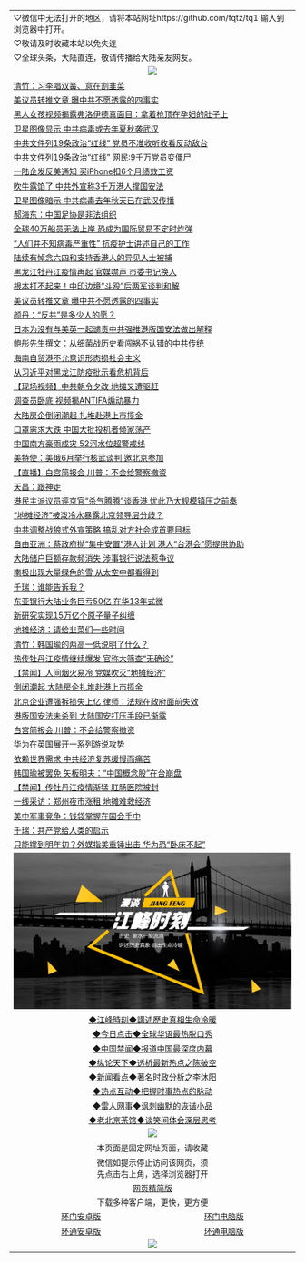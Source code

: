  <table>
 
<tr>
<td colspan="2" align=left>
♡微信中无法打开的地区，请将本站网址https://github.com/fqtz/tq1 输入到浏览器中打开。 
 </td>
</tr>
 <tr>
 <td colspan="2" align=left>
♡敬请及时收藏本站以免失连
 </td>
   <tr>
<td colspan="2" align=left>
♡全球头条，大陆直连，敬请传播给大陆亲友网友。
 </td>
</tr>


<tr>
    <td colspan="2" align=center><img src="https://cdn.jsdelivr.net/gh/gyoupiodf/im1/%E7%BD%91%E9%97%A8%E6%96%B0%E9%97%BB1.jpg"></td>
 </tr>
<tr><td colspan="2" align="left"><a href="https://qeb.xfthy.casa/?name=c1182165&key=xcyufvbtjvhwwrpc&from=gy2">清竹：习李唱双簧、意在割韭菜</a></td></tr>
<tr><td colspan="2" align="left"><a href="https://qeb.xfthy.casa/?name=c1182234&key=xcyufvbtjvhwwrpc&from=gy2">美议员转推文章 曝中共不愿透露的四事实</a></td></tr>
<tr><td colspan="2" align="left"><a href="https://qeb.xfthy.casa/?name=c1182203&key=xcyufvbtjvhwwrpc&from=gy2">黑人女孩视频揭露弗洛伊德真面目：拿着枪顶在孕妇的肚子上</a></td></tr>
<tr><td colspan="2" align="left"><a href="https://qeb.xfthy.casa/?name=c1182154&key=xcyufvbtjvhwwrpc&from=gy2">卫星图像显示 中共病毒或去年夏秋袭武汉</a></td></tr>
<tr><td colspan="2" align="left"><a href="https://qeb.xfthy.casa/?name=c1182201&key=xcyufvbtjvhwwrpc&from=gy2">中共文件列19条政治“红线” 党员不准收听收看反动敌台</a></td></tr>
<tr><td colspan="2" align="left"><a href="https://qeb.xfthy.casa/?name=c1182212&key=xcyufvbtjvhwwrpc&from=gy2">中共文件列19条政治“红线” 网民:9千万党员变僵尸</a></td></tr>
<tr><td colspan="2" align="left"><a href="https://qeb.xfthy.casa/?name=c1182211&key=xcyufvbtjvhwwrpc&from=gy2">一陆企发反美通知 买iPhone扣6个月绩效工资</a></td></tr>
<tr><td colspan="2" align="left"><a href="https://qeb.xfthy.casa/?name=c1182161&key=xcyufvbtjvhwwrpc&from=gy2">吹牛露馅了 中共外宣称3千万港人撑国安法</a></td></tr>
<tr><td colspan="2" align="left"><a href="https://qeb.xfthy.casa/?name=c1182178&key=xcyufvbtjvhwwrpc&from=gy2">卫星图像暗示 中共病毒去年秋天已在武汉传播</a></td></tr>
<tr><td colspan="2" align="left"><a href="https://qeb.xfthy.casa/?name=c1182168&key=xcyufvbtjvhwwrpc&from=gy2">郝海东：中国足协是非法组织</a></td></tr>
<tr><td colspan="2" align="left"><a href="https://qeb.xfthy.casa/?name=c1182204&key=xcyufvbtjvhwwrpc&from=gy2">全球40万船员无法上岸 恐成为国际贸易不定时炸弹</a></td></tr>
<tr><td colspan="2" align="left"><a href="https://qeb.xfthy.casa/?name=c1182223&key=xcyufvbtjvhwwrpc&from=gy2">“人们并不知病毒严重性” 抗疫护士讲述自己的工作</a></td></tr>
<tr><td colspan="2" align="left"><a href="https://qeb.xfthy.casa/?name=c1182205&key=xcyufvbtjvhwwrpc&from=gy2">陆续有悼念六四和支持香港人的异见人士被捕</a></td></tr>
<tr><td colspan="2" align="left"><a href="https://qeb.xfthy.casa/?name=c1182227&key=xcyufvbtjvhwwrpc&from=gy2">黑龙江牡丹江疫情再起 官媒噤声 市委书记换人</a></td></tr>
<tr><td colspan="2" align="left"><a href="https://qeb.xfthy.casa/?name=c1182231&key=xcyufvbtjvhwwrpc&from=gy2">根本打不起来！中印边境“斗殴”后两军谈判和解</a></td></tr>
<tr><td colspan="2" align="left"><a href="https://qeb.xfthy.casa/?name=c1182186&key=xcyufvbtjvhwwrpc&from=gy2">美议员转推文章 曝中共不愿透露的四事实</a></td></tr>
<tr><td colspan="2" align="left"><a href="https://qeb.xfthy.casa/?name=c1182172&key=xcyufvbtjvhwwrpc&from=gy2">颜丹：“反共”是多少人的愿？</a></td></tr>
<tr><td colspan="2" align="left"><a href="https://qeb.xfthy.casa/?name=c1182194&key=xcyufvbtjvhwwrpc&from=gy2">日本为没有与美英一起谴责中共强推港版国安法做出解释</a></td></tr>
<tr><td colspan="2" align="left"><a href="https://qeb.xfthy.casa/?name=c1182191&key=xcyufvbtjvhwwrpc&from=gy2">鲍彤先生撰文：从细菌战历史看闯祸不认错的中共传统</a></td></tr>
<tr><td colspan="2" align="left"><a href="https://qeb.xfthy.casa/?name=c1182200&key=xcyufvbtjvhwwrpc&from=gy2">海南自贸港不允意识形态损社会主义</a></td></tr>
<tr><td colspan="2" align="left"><a href="https://qeb.xfthy.casa/?name=c1182170&key=xcyufvbtjvhwwrpc&from=gy2">从习近平对黑龙江防疫批示看危机背后</a></td></tr>
<tr><td colspan="2" align="left"><a href="https://qeb.xfthy.casa/?name=c1182190&key=xcyufvbtjvhwwrpc&from=gy2">【现场视频】中共朝令夕改 地摊又遭驱赶</a></td></tr>
<tr><td colspan="2" align="left"><a href="https://qeb.xfthy.casa/?name=c1182226&key=xcyufvbtjvhwwrpc&from=gy2">调查员卧底 视频揭ANTIFA煽动暴力</a></td></tr>
<tr><td colspan="2" align="left"><a href="https://qeb.xfthy.casa/?name=c1182222&key=xcyufvbtjvhwwrpc&from=gy2">大陆房企倒闭潮起 扎堆赴港上市揽金</a></td></tr>
<tr><td colspan="2" align="left"><a href="https://qeb.xfthy.casa/?name=c1182220&key=xcyufvbtjvhwwrpc&from=gy2">口罩需求大跌 中国大批投机者倾家荡产</a></td></tr>
<tr><td colspan="2" align="left"><a href="https://qeb.xfthy.casa/?name=c1182230&key=xcyufvbtjvhwwrpc&from=gy2">中国南方豪雨成灾 52河水位超警戒线</a></td></tr>
<tr><td colspan="2" align="left"><a href="https://qeb.xfthy.casa/?name=c1182210&key=xcyufvbtjvhwwrpc&from=gy2">美特使：美俄6月举行核武谈判 邀北京参加</a></td></tr>
<tr><td colspan="2" align="left"><a href="https://qeb.xfthy.casa/?name=c1182162&key=xcyufvbtjvhwwrpc&from=gy2">【直播】白宫简报会 川普：不会给警察撤资</a></td></tr>
<tr><td colspan="2" align="left"><a href="https://qeb.xfthy.casa/?name=c1182214&key=xcyufvbtjvhwwrpc&from=gy2">天昌：跟神走</a></td></tr>
<tr><td colspan="2" align="left"><a href="https://qeb.xfthy.casa/?name=c1182183&key=xcyufvbtjvhwwrpc&from=gy2">港民主派议员评京官“杀气腾腾”谈香港 忧此乃大规模镇压之前奏</a></td></tr>
<tr><td colspan="2" align="left"><a href="https://qeb.xfthy.casa/?name=c1182180&key=xcyufvbtjvhwwrpc&from=gy2">“地摊经济”被泼冷水暴露北京领导层分歧？</a></td></tr>
<tr><td colspan="2" align="left"><a href="https://qeb.xfthy.casa/?name=c1182217&key=xcyufvbtjvhwwrpc&from=gy2">中共调整战狼式外宣策略 搞乱对方社会成首要目标</a></td></tr>
<tr><td colspan="2" align="left"><a href="https://qeb.xfthy.casa/?name=c1182199&key=xcyufvbtjvhwwrpc&from=gy2">自由亚洲：蔡政府抛“集中安置”港人计划 港人“台港会”愿提供协助</a></td></tr>
<tr><td colspan="2" align="left"><a href="https://qeb.xfthy.casa/?name=c1182179&key=xcyufvbtjvhwwrpc&from=gy2">大陆储户巨额存款频消失 涉事银行说法惹争议</a></td></tr>
<tr><td colspan="2" align="left"><a href="https://qeb.xfthy.casa/?name=c1182192&key=xcyufvbtjvhwwrpc&from=gy2">南极出现大量绿色的雪 从太空中都看得到</a></td></tr>
<tr><td colspan="2" align="left"><a href="https://qeb.xfthy.casa/?name=c1182163&key=xcyufvbtjvhwwrpc&from=gy2">千瑞：谁能告诉我？</a></td></tr>
<tr><td colspan="2" align="left"><a href="https://qeb.xfthy.casa/?name=c1182235&key=xcyufvbtjvhwwrpc&from=gy2">东亚银行大陆业务巨亏50亿 在华13年式微</a></td></tr>
<tr><td colspan="2" align="left"><a href="https://qeb.xfthy.casa/?name=c1182193&key=xcyufvbtjvhwwrpc&from=gy2">新研究实现15万亿个原子量子纠缠</a></td></tr>
<tr><td colspan="2" align="left"><a href="https://qeb.xfthy.casa/?name=c1182185&key=xcyufvbtjvhwwrpc&from=gy2">地摊经济：请给韭菜们一些时间</a></td></tr>
<tr><td colspan="2" align="left"><a href="https://qeb.xfthy.casa/?name=c1182164&key=xcyufvbtjvhwwrpc&from=gy2">清竹：韩国瑜的两高一低说明了什么？</a></td></tr>
<tr><td colspan="2" align="left"><a href="https://qeb.xfthy.casa/?name=c1182213&key=xcyufvbtjvhwwrpc&from=gy2">热传牡丹江疫情继续爆发 官称大筛查“无确诊”</a></td></tr>
<tr><td colspan="2" align="left"><a href="https://qeb.xfthy.casa/?name=c1182177&key=xcyufvbtjvhwwrpc&from=gy2">【禁闻】人间烟火易冷 党媒吹灭“地摊经济”</a></td></tr>
<tr><td colspan="2" align="left"><a href="https://qeb.xfthy.casa/?name=c1182187&key=xcyufvbtjvhwwrpc&from=gy2">倒闭潮起 大陆房企扎堆赴港上市揽金</a></td></tr>
<tr><td colspan="2" align="left"><a href="https://qeb.xfthy.casa/?name=c1182229&key=xcyufvbtjvhwwrpc&from=gy2">北京企业遭强拆损失上亿 律师：法规在政府面前失效</a></td></tr>
<tr><td colspan="2" align="left"><a href="https://qeb.xfthy.casa/?name=c1182219&key=xcyufvbtjvhwwrpc&from=gy2">港版国安法未杀到 大陆国安打压手段已渐露</a></td></tr>
<tr><td colspan="2" align="left"><a href="https://qeb.xfthy.casa/?name=c1182228&key=xcyufvbtjvhwwrpc&from=gy2">白宫简报会 川普：不会给警察撤资</a></td></tr>
<tr><td colspan="2" align="left"><a href="https://qeb.xfthy.casa/?name=c1182232&key=xcyufvbtjvhwwrpc&from=gy2">华为在英国展开一系列游说攻势</a></td></tr>
<tr><td colspan="2" align="left"><a href="https://qeb.xfthy.casa/?name=c1182155&key=xcyufvbtjvhwwrpc&from=gy2">依赖世界需求 中共经济复苏缓慢而痛苦</a></td></tr>
<tr><td colspan="2" align="left"><a href="https://qeb.xfthy.casa/?name=c1182218&key=xcyufvbtjvhwwrpc&from=gy2">韩国瑜被罢免 矢板明夫：“中国概念股”在台崩盘</a></td></tr>
<tr><td colspan="2" align="left"><a href="https://qeb.xfthy.casa/?name=c1182238&key=xcyufvbtjvhwwrpc&from=gy2">【禁闻】传牡丹江疫情渐猛 肛肠医院被封</a></td></tr>
<tr><td colspan="2" align="left"><a href="https://qeb.xfthy.casa/?name=c1182224&key=xcyufvbtjvhwwrpc&from=gy2">一线采访：郑州夜市涨租 地摊难救经济</a></td></tr>
<tr><td colspan="2" align="left"><a href="https://qeb.xfthy.casa/?name=c1182196&key=xcyufvbtjvhwwrpc&from=gy2">美中军事竞争：钱袋掌握在国会手中</a></td></tr>
<tr><td colspan="2" align="left"><a href="https://qeb.xfthy.casa/?name=c1182166&key=xcyufvbtjvhwwrpc&from=gy2">千瑞：共产党给人类的启示</a></td></tr>
<tr><td colspan="2" align="left"><a href="https://qeb.xfthy.casa/?name=c1182240&key=xcyufvbtjvhwwrpc&from=gy2">只能撑到明年初？外媒指美重锤出击 华为恐“卧床不起”</a></td></tr>


 <tr>
   <td colspan="2" align=center><img src="https://github.com/gyoupiodf/im1/blob/master/jf-1.jpg"></td>
  </tr>
   <tr>
   <td colspan="2" align=center> 
<a href="https://xdihm.casa/oo.aspx?name=c922850&key=sdxhftoyfkhpuaxy&from=gy2&tag=9877">◆江峰時刻◆講述歷史真相生命冷暖</a><br/>
    </td>
  </tr>
   <tr>
   <td colspan="2" align=center> 
<a href="https://xdihm.casa/oo.aspx?name=c816850&key=sdxhftoyfkhpuaxy&from=gy2&tag=9877">◆今日点击◆全球华语最热脱口秀</a><br/>
    </td>
  </tr>
  <tr>
  <td colspan="2" align=center>
<a href="https://xdihm.casa/oo.aspx?name=c816860&key=sdxhftoyfkhpuaxy&from=gy2&tag=99733110">◆中国禁闻◆报道中国最深度内幕</a><br/>
   </tr>
  <tr>
     <td colspan="2" align=center>
<a href="https://xdihm.casa/oo.aspx?name=c816855&key=sdxhftoyfkhpuaxy&from=gy2&tag=997110">◆纵论天下◆透析最新热点之陈破空</a><br/>
   </tr>
   <tr>
      <td colspan="2" align=center>
<a href="https://xdihm.casa/oo.aspx?name=c838308&key=sdxhftoyfkhpuaxy&from=gy2&tag=9973110">◆新闻看点◆著名时政分析之李沐阳</a><br/>
   </tr>
   <tr>
     <td colspan="2" align=center>
<a href="https://xdihm.casa/oo.aspx?name=c816852&key=sdxhftoyfkhpuaxy&from=gy2&tag=9733110">◆热点互动◆把握时事热点的脉动</a><br/>
   </tr>
   <tr>
      <td colspan="2" align=center>
<a href="https://xdihm.casa/oo.aspx?name=c816694&key=sdxhftoyfkhpuaxy&from=gy2&tag=93310">◆雷人网事◆讽刺幽默的诙谐小品</a><br/>
   </tr>
   <tr>
    <td colspan="2" align=center>
<a href="https://xdihm.casa/oo.aspx?name=c816650&key=sdxhftoyfkhpuaxy&from=gy2&tag=9973110">◆老北京茶馆◆谈笑间体会深层思考</a><br/>
   </tr>

  <tr>
    <td colspan="2" align="center"><img src="https://cdn.jsdelivr.net/gh/opipe/up/oGate65.jpg"/></td>
  </tr>
  <tr>
    <td colspan="2" align="center">本页面是固定网址页面，请收藏</td>
  <tr>
  <tr>
    <td colspan="2" align="center">微信如提示停止访问该网页，须<br/>先点击右上角，选择浏览器打开</td>
  <tr>
  <tr>
    <td colspan="2" align="center"><a href="https://gitcdn.xyz/cdn/otiny/up/master/show004.htm">网页精简版</a></td>
  </tr>
  <tr>
    <td colspan="2" align="center">下载多种客户端，更快，更方便</td>
  <tr>
  <tr>
    <td align="center"><a href="https://cdn.jsdelivr.net/gh/opipe/up/oGatea.apk">环门安卓版</a></td>
    <td align="center"><a href="https://cdn.jsdelivr.net/gh/opipe/up/oGate.zip">环门电脑版</a></td>
  </tr>
  <tr>
    <td align="center"><a href="https://cdn.jsdelivr.net/gh/opipe/up/oPipe.apk">环通安卓版</a></td>
    <td align="center"><a href="https://raw.githubusercontent.com/opipe/up/master/oPipe.zip">环通电脑版</a></td>
  </tr>
  <tr>
    <td colspan="2" align="center"><img src="https://cdn.jsdelivr.net/gh/opipe/up/oGate640.jpg"/></td>
  </tr>
</table>
